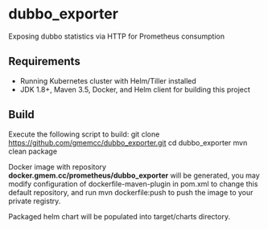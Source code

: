 # dubbo_exporter
Exposing dubbo statistics  via HTTP for Prometheus consumption

## Requirements
- Running Kubernetes cluster with Helm/Tiller installed
- JDK 1.8+, Maven 3.5, Docker, and Helm client for building this project

## Build
Execute the following script to build:
    git clone https://github.com/gmemcc/dubbo_exporter.git
    cd dubbo_exporter
    mvn clean package
    
Docker image with repository **docker.gmem.cc/prometheus/dubbo_exporter** will be generated, you may modify configuration of dockerfile-maven-plugin in pom.xml to change this default repository, and run
    mvn dockerfile:push
to push the image to your private registry.

Packaged helm chart will be populated into target/charts directory.

